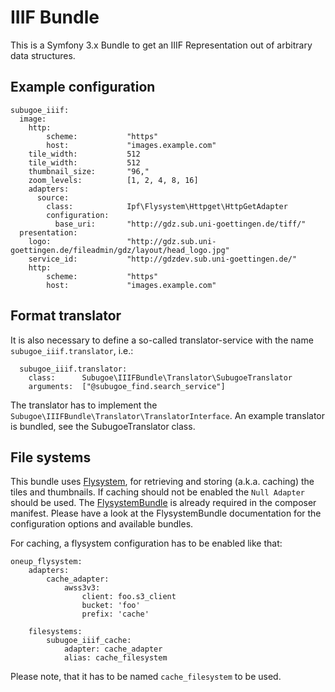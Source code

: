 # IIIF Bundle

This is a Symfony 3.x Bundle to get an IIIF Representation out of arbitrary data structures.

## Example configuration

```
subugoe_iiif:
  image:
    http:
        scheme:           "https"
        host:             "images.example.com"
    tile_width:           512
    tile_width:           512
    thumbnail_size:       "96,"
    zoom_levels:          [1, 2, 4, 8, 16]
    adapters:
      source:
        class:            Ipf\Flysystem\Httpget\HttpGetAdapter
        configuration:
          base_uri:       "http://gdz.sub.uni-goettingen.de/tiff/"
  presentation:
    logo:                 "http://gdz.sub.uni-goettingen.de/fileadmin/gdz/layout/head_logo.jpg"
    service_id:           "http://gdzdev.sub.uni-goettingen.de/"
    http:
        scheme:           "https"
        host:             "images.example.com"
```

## Format translator

It is also necessary to define a so-called translator-service with the name ```subugoe_iiif.translator```, i.e.:
```
  subugoe_iiif.translator:
    class:      Subugoe\IIIFBundle\Translator\SubugoeTranslator
    arguments:  ["@subugoe_find.search_service"]
```

The translator has to implement the ```Subugoe\IIIFBundle\Translator\TranslatorInterface```. An example translator is bundled,
see the SubugoeTranslator class.

## File systems

This bundle uses [Flysystem](http://flysystem.thephpleague.com/), for retrieving and storing (a.k.a. caching) the tiles and thumbnails.
If caching should not be enabled the `Null Adapter` should be used. The [FlysystemBundle](https://github.com/1up-lab/OneupFlysystemBundle) is already required in the composer manifest.
Please have a look at the FlysystemBundle documentation for the configuration options and available bundles.

For caching, a flysystem configuration has to be enabled like that:

```
oneup_flysystem:
    adapters:
        cache_adapter:
            awss3v3:
                client: foo.s3_client
                bucket: 'foo'
                prefix: 'cache'

    filesystems:
        subugoe_iiif_cache:
            adapter: cache_adapter
            alias: cache_filesystem
```

Please note, that it has to be named `cache_filesystem` to be used.

